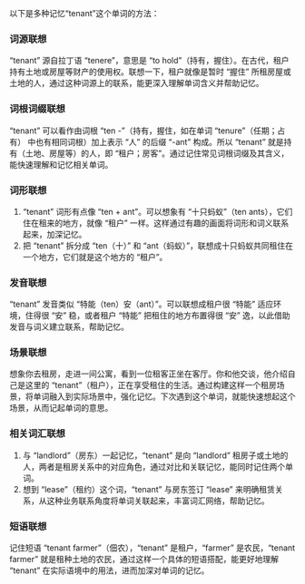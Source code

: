 以下是多种记忆“tenant”这个单词的方法：

### 词源联想
“tenant” 源自拉丁语 “tenere”，意思是 “to hold”（持有，握住）。在古代，租户持有土地或房屋等财产的使用权。联想一下，租户就像是暂时 “握住” 所租房屋或土地的人，通过这种词源上的联系，能更深入理解单词含义并帮助记忆。

### 词根词缀联想
“tenant” 可以看作由词根 “ten -”（持有，握住，如在单词 “tenure”（任期；占有） 中也有相同词根）加上表示 “人” 的后缀 “-ant” 构成。所以 “tenant” 就是持有（土地、房屋等）的人，即 “租户；房客”。通过记住常见词根词缀及其含义，能快速理解和记忆相关单词。

### 词形联想
1. “tenant” 词形有点像 “ten + ant”。可以想象有 “十只蚂蚁”（ten ants），它们住在租来的地方，就像 “租户” 一样。这样通过有趣的画面将词形和词义联系起来，加深记忆。
2. 把 “tenant” 拆分成 “ten（十）” 和 “ant（蚂蚁）”，联想成十只蚂蚁共同租住在一个地方，它们就是这个地方的 “租户”。

### 发音联想
“tenant” 发音类似 “特能（ten）安（ant）”。可以联想成租户很 “特能” 适应环境，住得很 “安” 稳，或者租户 “特能” 把租住的地方布置得很 “安” 逸，以此借助发音与词义建立联系，帮助记忆。

### 场景联想
想象你去租房，走进一间公寓，看到一位租客正坐在客厅。你和他交谈，他介绍自己是这里的 “tenant”（租户），正在享受租住的生活。通过构建这样一个租房场景，将单词融入到实际场景中，强化记忆。下次遇到这个单词，就能快速想起这个场景，从而记起单词的意思。

### 相关词汇联想
1. 与 “landlord”（房东）一起记忆，“tenant” 是向 “landlord” 租房子或土地的人，两者是租房关系中的对应角色，通过对比和关联记忆，能同时记住两个单词。
2. 想到 “lease”（租约）这个词，“tenant” 与房东签订 “lease” 来明确租赁关系，从这种业务联系角度将单词关联起来，丰富词汇网络，帮助记忆。

### 短语联想
记住短语 “tenant farmer”（佃农），“tenant” 是租户，“farmer” 是农民，“tenant farmer” 就是租种土地的农民，通过这样一个具体的短语搭配，能更好地理解 “tenant” 在实际语境中的用法，进而加深对单词的记忆。 